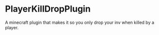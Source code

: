 # PlayerKillDropPlugin
A minecraft plugin that makes it so you only drop your inv when killed by a player.
